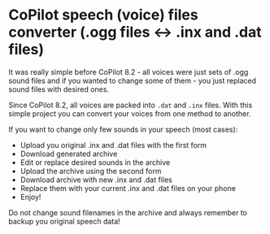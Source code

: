 # CoPilot speech (voice) files converter (.ogg files <-> .inx and .dat files)


It was really simple before CoPilot 8.2 - all voices were just sets of .ogg sound files and if you wanted to change some of them - you just replaced sound files with desired ones.

Since CoPilot 8.2, all voices are packed into `.dat` and `.inx` files. With this simple project you can convert your voices from one method to another.

If you want to change only few sounds in your speech (most cases):

 * Upload you original .inx and .dat files with the first form
 * Download generated archive
 * Edit or replace desired sounds in the archive
 * Upload the archive using the second form
 * Download archive with new .inx and .dat files
 * Replace them with your current .inx and .dat files on your phone
 * Enjoy!

Do not change sound filenames in the archive and always remember to backup you original speech data!
